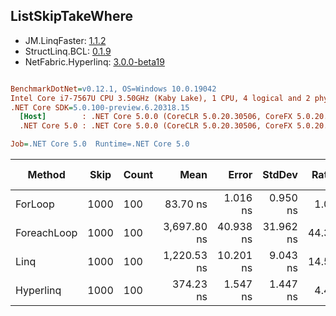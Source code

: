 ﻿## ListSkipTakeWhere

- JM.LinqFaster: [1.1.2](https://www.nuget.org/packages/JM.LinqFaster/1.1.2)
- StructLinq.BCL: [0.1.9](https://www.nuget.org/packages/StructLinq.BCL/0.1.9)
- NetFabric.Hyperlinq: [3.0.0-beta19](https://www.nuget.org/packages/NetFabric.Hyperlinq/3.0.0-beta19)

``` ini

BenchmarkDotNet=v0.12.1, OS=Windows 10.0.19042
Intel Core i7-7567U CPU 3.50GHz (Kaby Lake), 1 CPU, 4 logical and 2 physical cores
.NET Core SDK=5.0.100-preview.6.20318.15
  [Host]        : .NET Core 5.0.0 (CoreCLR 5.0.20.30506, CoreFX 5.0.20.30506), X64 RyuJIT
  .NET Core 5.0 : .NET Core 5.0.0 (CoreCLR 5.0.20.30506, CoreFX 5.0.20.30506), X64 RyuJIT

Job=.NET Core 5.0  Runtime=.NET Core 5.0  

```
|      Method | Skip | Count |        Mean |     Error |    StdDev | Ratio | RatioSD |  Gen 0 | Gen 1 | Gen 2 | Allocated |
|------------ |----- |------ |------------:|----------:|----------:|------:|--------:|-------:|------:|------:|----------:|
|     ForLoop | 1000 |   100 |    83.70 ns |  1.016 ns |  0.950 ns |  1.00 |    0.00 |      - |     - |     - |         - |
| ForeachLoop | 1000 |   100 | 3,697.80 ns | 40.938 ns | 31.962 ns | 44.31 |    0.56 | 0.0191 |     - |     - |      40 B |
|        Linq | 1000 |   100 | 1,220.53 ns | 10.201 ns |  9.043 ns | 14.59 |    0.20 | 0.0725 |     - |     - |     152 B |
|   Hyperlinq | 1000 |   100 |   374.23 ns |  1.547 ns |  1.447 ns |  4.47 |    0.05 |      - |     - |     - |         - |
